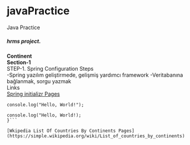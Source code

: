 # javaPractice
Java Practice
##### hrms project.
**Continent**</br>
**Section-1**</br>
STEP-1. Spring Configuration Steps</br>
-Spring yazılım geliştirmede, gelişmiş yardımcı framework
-Veritabanına bağlanmak, sorgu yazmak</br>
Links </br>
[Spring initializr Pages](https://start.spring.io/)

`console.log("Hello, World!");`

```function (){
console.log("Hello, World!);
}```

[Wkipedia List Of Countries By Continents Pages](https://simple.wikipedia.org/wiki/List_of_countries_by_continents)
